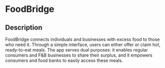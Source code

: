 # FoodBridge

## Description
FoodBridge connects individuals and businesses with excess food to those who need it. Through a simple interface, users can either offer or claim hot, ready-to-eat meals. The app serves dual purposes: it enables regular consumers and F&B businesses to share their surplus, and it empowers consumers and food banks to easily access these meals.
